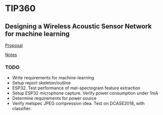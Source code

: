 # TIP360

## Designing a Wireless Acoustic Sensor Network for machine learning

[Proposal](./proposal.md)

[Notes](./braindump.md)

### TODO

* Write requirements for machine-learning
* Setup report skeleton/outline
* ESP32. Test performance of mel-spectogram feature extraction
* Setup ESP32 microphone capture. Verify power consumption under 1mA
* Determine requirements for power source
* Verify melspec JPEG compression idea. Test on DCASE2018, with classifier.
